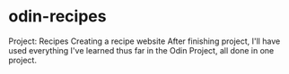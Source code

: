 # odin-recipes
Project: Recipes
Creating a recipe website
After finishing project, I'll have used everything I've learned thus far in the Odin Project, all done in one project.